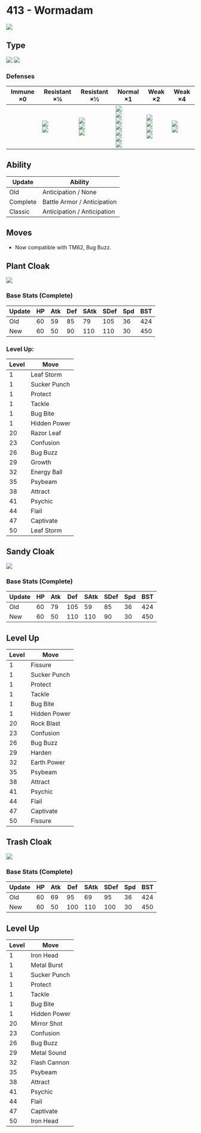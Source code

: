 # 413 - Wormadam
![][413]

## Type

![][bug]  ![][grass]

### Defenses

Immune ×0 | Resistant ×¼                  | Resistant ×½                                     | Normal ×1                                                                                             | Weak ×2                                              | Weak ×4
---       | ---                           | ---                                              | ---                                                                                                   | ---                                                  | ---
&nbsp;    | ![][ground]<br>![][grass]<br> | ![][fighting]<br>![][water]<br>![][electric]<br> | ![][normal]<br>![][ghost]<br>![][steel]<br>![][psychic]<br>![][dragon]<br>![][dark]<br>![][fairy]<br> | ![][poison]<br>![][rock]<br>![][bug]<br>![][ice]<br> | ![][flying]<br>![][fire]<br>

## Ability

Update   | Ability
---      | ---
Old      | Anticipation / None
Complete | Battle Armor / Anticipation
Classic  | Anticipation / Anticipation

## Moves

 - Now compatible with TM62, Bug Buzz.

## Plant Cloak
![][413-plant]

### Base Stats (Complete)
Update | HP  | Atk | Def | SAtk | SDef | Spd | BST
---    | --- | --- | --- | ---  | ---  | --- | ---
Old    | 60  | 59  | 85  | 79   | 105  | 36  | 424
New    | 60  | 50  | 90  | 110  | 110  | 30  | 450

### Level Up:

Level | Move
---   | ---
1     | Leaf Storm
1     | Sucker Punch
1     | Protect
1     | Tackle
1     | Bug Bite
1     | Hidden Power
20    | Razor Leaf
23    | Confusion
26    | Bug Buzz
29    | Growth
32    | Energy Ball
35    | Psybeam
38    | Attract
41    | Psychic
44    | Flail
47    | Captivate
50    | Leaf Storm

## Sandy Cloak
![][413-sandy]

### Base Stats (Complete)
Update | HP  | Atk | Def | SAtk | SDef | Spd | BST
---    | --- | --- | --- | ---  | ---  | --- | ---
Old    | 60  | 79  | 105 | 59   | 85   | 36  | 424
New    | 60  | 50  | 110 | 110  | 90   | 30  | 450

## Level Up

Level | Move
---   | ---
1     | Fissure
1     | Sucker Punch
1     | Protect
1     | Tackle
1     | Bug Bite
1     | Hidden Power
20    | Rock Blast
23    | Confusion
26    | Bug Buzz
29    | Harden
32    | Earth Power
35    | Psybeam
38    | Attract
41    | Psychic
44    | Flail
47    | Captivate
50    | Fissure

## Trash Cloak
![][413-trash]

### Base Stats (Complete)
Update | HP  | Atk | Def | SAtk | SDef | Spd | BST
---    | --- | --- | --- | ---  | ---  | --- | ---
Old    | 60  | 69  | 95  | 69   | 95   | 36  | 424
New    | 60  | 50  | 100 | 110  | 100  | 30  | 450

## Level Up

Level | Move
---   | ---
1     | Iron Head
1     | Metal Burst
1     | Sucker Punch
1     | Protect
1     | Tackle
1     | Bug Bite
1     | Hidden Power
20    | Mirror Shot
23    | Confusion
26    | Bug Buzz
29    | Metal Sound
32    | Flash Cannon
35    | Psybeam
38    | Attract
41    | Psychic
44    | Flail
47    | Captivate
50    | Iron Head

[413-plant]: ../img/pokemon/413-plant.png
[413-sandy]: ../img/pokemon/413-sandy.png
[413-trash]: ../img/pokemon/413-trash.png
[413]: ../img/pokemon/413.png
[normal]: ../img/types/normal.png
[fire]: ../img/types/fire.png
[fighting]: ../img/types/fighting.png
[water]: ../img/types/water.png
[flying]: ../img/types/flying.png
[grass]: ../img/types/grass.png
[poison]: ../img/types/poison.png
[electric]: ../img/types/electric.png
[ground]: ../img/types/ground.png
[psychic]: ../img/types/psychic.png
[rock]: ../img/types/rock.png
[ice]: ../img/types/ice.png
[bug]: ../img/types/bug.png
[dragon]: ../img/types/dragon.png
[ghost]: ../img/types/ghost.png
[dark]: ../img/types/dark.png
[steel]: ../img/types/steel.png
[fairy]: ../img/types/fairy.png
